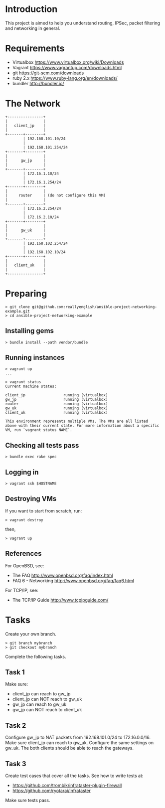 Introduction
============

This project is aimed to help you understand routing, IPSec, packet filtering and networking in general.

Requirements
============

* Virtualbox https://www.virtualbox.org/wiki/Downloads
* Vagrant https://www.vagrantup.com/downloads.html
* git https://git-scm.com/downloads
* ruby 2.x https://www.ruby-lang.org/en/downloads/
* bundler http://bundler.io/

The Network
===========

    +----------------+
    |                |
    |   client_jp    |
    |                |
    +-------+--------+
            | 192.168.101.10/24
            |
            | 192.168.101.254/24
    +-------+--------+
    |                |
    |      gw_jp     |
    |                |
    +-------+--------+
            | 172.16.1.10/24
            |
            | 172.16.1.254/24
    +-------+--------+
    |                |
    |     router     | (do not configure this VM)
    |                |
    +-------+--------+
            | 172.16.2.254/24
            |
            | 172.16.2.10/24
    +-------+--------+
    |                |
    |      gw_uk     |
    |                |
    +-------+--------+
            | 192.168.102.254/24
            |
            | 192.168.102.10/24
    +-------+--------+
    |                |
    |   client_uk    |
    |                |
    +----------------+

Preparing
=========

    > git clone git@github.com:reallyenglish/ansible-project-networking-example.git
    > cd ansible-project-networking-example

Installing gems
---------------

    > bundle install --path vendor/bundle

Running instances
-----------------

    > vagrant up
    ...

    > vagrant status
    Current machine states:

    client_jp                 running (virtualbox)
    gw_jp                     running (virtualbox)
    router                    running (virtualbox)
    gw_uk                     running (virtualbox)
    client_uk                 running (virtualbox)

    This environment represents multiple VMs. The VMs are all listed
    above with their current state. For more information about a specific
    VM, run `vagrant status NAME`.

Checking all tests pass
-----------------------

    > bundle exec rake spec

Logging in
----------

    > vagrant ssh $HOSTNAME

Destroying VMs
--------------

If you want to start from scratch, run:

    > vagrant destroy

then,

    > vagrant up

References
----------

For OpenBSD, see:

* The FAQ http://www.openbsd.org/faq/index.html
* FAQ 6 - Networking http://www.openbsd.org/faq/faq6.html

For TCP/IP, see:

* The TCP/IP Guide http://www.tcpipguide.com/

Tasks
=====

Create your own branch.

    > git branch mybranch
    > git checkout mybranch

Complete the following tasks.

Task 1
------

Make sure:

* client\_jp can reach to gw\_jp
* client\_jp can NOT reach to gw\_uk
* gw\_jp can reach to gw\_uk
* gw\_jp can NOT reach to client\_uk

Task 2
------

Configure gw\_jp to NAT packets from 192.168.101.0/24 to 172.16.0.0/16. Make sure client\_jp can reach to gw\_uk. Configure the same settings on gw\_uk. The both clients should be able to reach the gateways.

Task 3
------

Create test cases that cover all the tasks. See how to write tests at:

* https://github.com/trombik/infrataster-plugin-firewall
* https://github.com/ryotarai/infrataster

Make sure tests pass.

